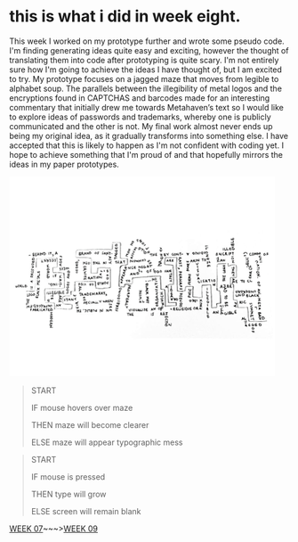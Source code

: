 # this is what i did in week eight. 
This week I worked on my prototype further and wrote some pseudo code. I'm finding generating ideas quite easy and exciting, however the thought of translating them into code after prototyping is quite scary. I'm not entirely sure how I'm going to achieve the ideas I have thought of, but I am excited to try. My prototype focuses on a jagged maze that moves from legible to alphabet soup. The parallels between the illegibility of metal logos and the encryptions found in CAPTCHAS and barcodes made for an interesting commentary that initially drew me towards Metahaven’s text so I would like to explore ideas of passwords and trademarks, whereby one is publicly communicated and the other is not. My final work almost never ends up being my original idea, as it gradually transforms into something else. I have accepted that this is likely to happen as I'm not confident with coding yet. I hope to achieve something that I'm proud of and that hopefully mirrors the ideas in my paper prototypes.

![](MAZE.gif)

>START
>
>IF mouse hovers over maze
>
>THEN maze will become clearer
>
>ELSE maze will appear typographic mess 


>START
>
>IF mouse is pressed
>
>THEN type will grow
>
>ELSE screen will remain blank


[WEEK 07](https://taylarogic.github.io/codeWords/08/)~~~>[WEEK 09](https://taylarogic.github.io/codeWords/09/)
